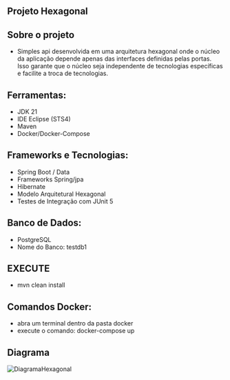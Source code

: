 ## Projeto Hexagonal

## Sobre o projeto
- Simples api desenvolvida em uma arquitetura hexagonal onde o núcleo da aplicação depende apenas das interfaces 
 definidas pelas portas. Isso garante que o núcleo seja independente de tecnologias específicas e facilite a troca de tecnologias.

## Ferramentas:

- JDK 21
- IDE Eclipse (STS4)
- Maven
- Docker/Docker-Compose

## Frameworks e Tecnologias:
- Spring Boot / Data
- Frameworks Spring/jpa
- Hibernate
- Modelo Arquitetural Hexagonal
- Testes de Integração com JUnit 5

## Banco de Dados:
- PostgreSQL
- Nome do Banco: testdb1

## EXECUTE
- mvn clean install

## Comandos Docker:
- abra um terminal dentro da pasta docker
-  execute o comando: docker-compose up
  
## Diagrama
![DiagramaHexagonal](https://github.com/Ernilson/hexagonal/assets/30840118/7b0f2644-14a2-4a30-8ea1-e504a99876d7)
